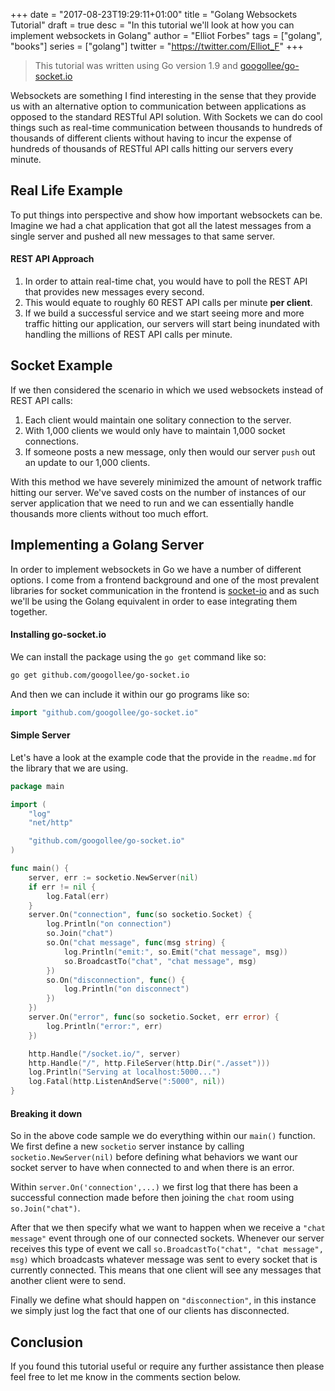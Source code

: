 +++
date = "2017-08-23T19:29:11+01:00"
title = "Golang Websockets Tutorial"
draft = true
desc = "In this tutorial we'll look at how you can implement websockets in Golang"
author = "Elliot Forbes"
tags = ["golang", "books"]
series = ["golang"]
twitter = "https://twitter.com/Elliot_F"
+++

> This tutorial was written using Go version 1.9 and [googollee/go-socket.io](https://github.com/googollee/go-socket.io)

Websockets are something I find interesting in the sense that they provide us with an alternative option to communication between applications as opposed to the standard RESTful API solution. With Sockets we can do cool things such as real-time communication between thousands to hundreds of thousands of different clients without having to incur the expense of hundreds of thousands of RESTful API calls hitting our servers every minute. 

## Real Life Example

To put things into perspective and show how important websockets can be. Imagine we had a chat application that got all the latest messages from a single server and pushed all new messages to that same server.

#### REST API Approach

1. In order to attain real-time chat, you would have to poll the REST API that provides new messages every second. 
1. This would equate to roughly 60 REST API calls per minute **per client**. 
1. If we build a successful service and we start seeing more and more traffic hitting our application, our servers will start being inundated with handling the millions of REST API calls per minute. 

## Socket Example

If we then considered the scenario in which we used websockets instead of REST API calls:

1. Each client would maintain one solitary connection to the server. 
1. With 1,000 clients we would only have to maintain 1,000 socket connections.
1. If someone posts a new message, only then would our server `push` out an update to our 1,000 clients. 

With this method we have severely minimized the amount of network traffic hitting our server. We've saved costs on the number of instances of our server application that we need to run and we can essentially handle thousands more clients without too much effort.

## Implementing a Golang Server

In order to implement websockets in Go we have a number of different options. I come from a frontend background and one of the most prevalent libraries for socket communication in the frontend is [socket-io](https://socket.io/) and as such we'll be using the Golang equivalent in order to ease integrating them together.

#### Installing go-socket.io

We can install the package using the `go get` command like so:

~~~bash
go get github.com/googollee/go-socket.io
~~~

And then we can include it within our go programs like so:

~~~go
import "github.com/googollee/go-socket.io"
~~~

#### Simple Server

Let's have a look at the example code that the provide in the `readme.md` for the library that we are using. 

~~~go
package main

import (
	"log"
	"net/http"

	"github.com/googollee/go-socket.io"
)

func main() {
	server, err := socketio.NewServer(nil)
	if err != nil {
		log.Fatal(err)
	}
	server.On("connection", func(so socketio.Socket) {
		log.Println("on connection")
		so.Join("chat")
		so.On("chat message", func(msg string) {
			log.Println("emit:", so.Emit("chat message", msg))
			so.BroadcastTo("chat", "chat message", msg)
		})
		so.On("disconnection", func() {
			log.Println("on disconnect")
		})
	})
	server.On("error", func(so socketio.Socket, err error) {
		log.Println("error:", err)
	})

	http.Handle("/socket.io/", server)
	http.Handle("/", http.FileServer(http.Dir("./asset")))
	log.Println("Serving at localhost:5000...")
	log.Fatal(http.ListenAndServe(":5000", nil))
}
~~~

#### Breaking it down

So in the above code sample we do everything within our `main()` function. We first define a new `socketio` server instance by calling `socketio.NewServer(nil)` before defining what behaviors we want our socket server to have when connected to and when there is an error.

Within `server.On('connection',...)` we first log that there has been a successful connection made before then joining the `chat` room using `so.Join("chat")`.

After that we then specify what we want to happen when we receive a `"chat message"` event through one of our connected sockets. Whenever our server receives this type of event we call `so.BroadcastTo("chat", "chat message", msg)` which broadcasts whatever message was sent to every socket that is currently connected. This means that one client will see any messages that another client were to send.

Finally we define what should happen on `"disconnection"`, in this instance we simply just log the fact that one of our clients has disconnected. 

## Conclusion

If you found this tutorial useful or require any further assistance then please feel free to let me know in the comments section below.